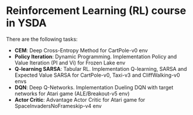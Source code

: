 # Reinforcement Learning (RL) course in YSDA
There are the following tasks:

* __CEM__: Deep Cross-Entropy Method for CartPole-v0 env
* __Policy Iteration__: Dynamic Programming. Implementation Policy and Value Iteration (PI and Vi) for Frozen Lake env
* __Q-learning SARSA__: Tabular RL. Implementation Q-learning, SARSA and Expected Value SARSA for CartPole-v0, Taxi-v3 and CliffWalking-v0 envs
* __DQN__: Deep Q-Networks. Implementation Dueling DQN with target networks for Atari game (ALE/Breakout-v5 env)
* __Actor Critic__: Advantage Actor Critic for Atari game for SpaceInvadersNoFrameskip-v4 env